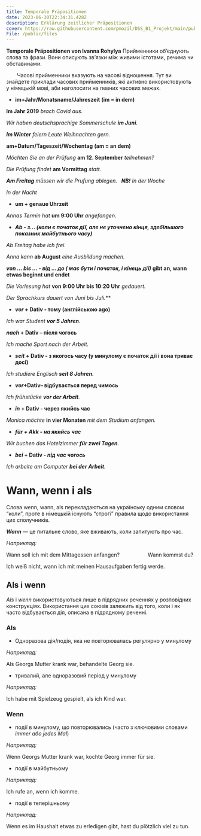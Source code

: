 ```yaml
---
title: Temporale Präpositionen
date: 2023-06-30T22:34:31.428Z
description: Erklärung zeitlicher Präpositionen
cover: https://raw.githubusercontent.com/pmozil/DSS_B1_Projekt/main/public/images/aaron-burden-xg8iqmqmitm-unsplash.jpg
File: /public/files
---
```

**Temporale Präpositionen von Ivanna Rohylya**
Прийменники об’єднують слова та фрази. Вони описують зв’язки між живими істотами, речима чи обставинами.

`    `Часові прийменники вказують на часові відношення. Тут ви знайдете приклади часових прийменників, які активно використовують у німецькій мові, аби наголосити на певних часових межах.

- **im+Jahr/Monatsname/Jahreszeit**
  **(im = in dem)**

**Im Jahr 2019** *brach Covid aus.*

*Wir haben deutschsprachige Sommerschule **im Juni**.* 

***Im Winter** feiern Leute Weihnachten gern.*


  **am+Datum/Tageszeit/Wochentag**
  **(am = an dem)**

*Möchten Sie an der Prüfung* **am 12. September** *teilnehmen?*

*Die Prüfung findet* **am Vormittag** *statt.*

***Am Freitag*** *müssen wir die Prufung ablegen.*
` `***NB!** In der Woche* 

*In der Nacht*

- **um + genaue Uhrzeit**

*Annas Termin hat* **um 9:00 Uhr** *angefangen.*

- ***Ab - з... (коли є початок дії, але не уточнено кінця, здебільшого показник майбутнього часу)***

*Ab Freitag habe ich frei.* 

*Anna kann* **ab August** *eine Ausbildung machen.*


  ***von ... bis ... - від ... до ( має бути і початок, і кінець дії)* gibt an, wann etwas beginnt und endet**

*Die Vorlesung hat* **von 9:00 Uhr bis 10:20 Uhr** *gedauert.*

*Der Sprachkurs dauert* **von Juni bis Juli*.***

- ***vor* + Dativ - тому (англійською ago)**

*Ich war Student **vor 5 Jahren**.* 


  ***nach* + Dativ – після чогось**

*Ich mache Sport nach der Arbeit.*

- ***seit* + Dativ - з якогось часу (у минулому є початок дії і вона триває досі)**

*Ich studiere Englisch **seit 8 Jahren**.* 

- ***vor*+Dativ– відбувається перед чимось**

*Ich  frühstücke **vor der Arbeit**.*

- ***in* + Dativ - через якийсь час**

*Monica möchte* **in vier Monaten** *mit dem Studium anfangen.*

- ***für + Akk - на якийсь час***

*Wir buchen das Hotelzimmer **für zwei Tagen**.*

- ***bei* + Dativ *- під час чогось***

*Ich arbeite am Computer **bei der Arbeit**.*
# **Wann, wenn і als**
Слова wenn, wann, als перекладаються на українську одним словом “коли”, проте в німецькій існують “строгі” правила щодо використання цих сполучників.

***Wann*** — це питальне слово, яке вживають, коли запитують про час.

*Наприклад:*

Wann soll ich mit dem Mittagessen anfangen?
`          `Wann kommst du? 

Ich weiß nicht, wann ich mit meinen Hausaufgaben fertig werde.
## **Als і wenn**
*Als* і *wenn* використовуються лише в підрядних реченнях у розповідних конструкціях. Використання цих союзів залежить від того, коли і як часто відбувається дія, описана в підрядному реченні.
### **Als**
- Одноразова дія/подія, яка не повторювалась регулярно у минулому

*Наприклад:*

Als Georgs Mutter krank war, behandelte Georg sie.

- тривалий, але одноразовий період у минулому

*Наприклад:*

Ich habe mit Spielzeug gespielt, als ich Kind war.
### **Wenn**
- події в минулому, що повторювались (часто з ключовими словами *immer або jedes Mal*)

*Наприклад:*

Wenn Georgs Mutter krank war, kochte Georg immer für sie.

- події в майбутньому

*Наприклад:*

Ich rufe an, wenn ich komme.

- події в теперішньому

*Наприклад:*

Wenn es im Haushalt etwas zu erledigen gibt, hast du plötzlich viel zu tun.


